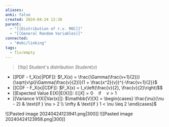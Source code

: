 ```yaml
---
aliases: 
anki: false
created: 2024-04-24 12:38
parent:
  - "[[Distribution of r.v. MOC]]"
  - "[[General Random Variables]]"
connected:
  - "#обс/linking"
tags:
  - fix/empty
---
```

> [!tip] Student's distribution $Student(v)$
- [[PDF - f_X(x)|PDF]]: $f_X(x) = \frac{\Gamma(\frac{v+1}{2})}{\sqrt{v\pi}\Gamma(\frac{v}{2})}(1 + \frac{x^2}{v})^{-\frac{v+1}{2}}$
- [[CDF - F_X(x)|CDF]]: $F_X(x) = I_x\left(\frac{v}{2}, \frac{v}{2}\right)$$
- [[Expected Value E(X)|E(X)]]: $\mathbb{E}[X] = 0 \quad \text{if} \quad v > 1$
- [[Variance V(X)|Var(x)]]: $\mathbb{V}[X] = \begin{cases}  \frac{\nu}{\nu - 2} & \text{if } \nu > 2 \\ \infty & \text{if } 1 < \nu \leq 2 \end{cases}$

![[Pasted image 20240424123941.png|300]]
![[Pasted image 20240424123958.png|300]]